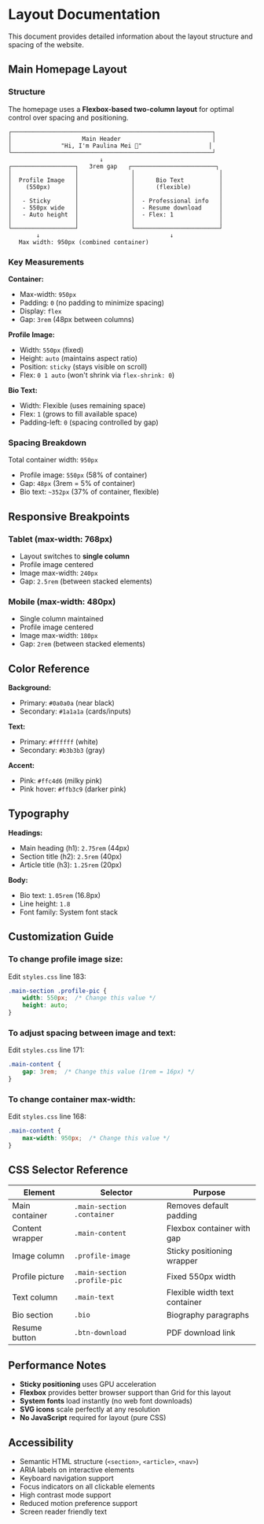 # Layout Documentation

This document provides detailed information about the layout structure and spacing of the website.

## Main Homepage Layout

### Structure
The homepage uses a **Flexbox-based two-column layout** for optimal control over spacing and positioning.

```
┌─────────────────────────────────────────────────────────┐
│                    Main Header                          │
│              "Hi, I'm Paulina Mei 👋"                   │
└─────────────────────────────────────────────────────────┘
                          ↓
┌──────────────────┐   3rem gap   ┌────────────────────────┐
│                  │               │                        │
│  Profile Image   │               │      Bio Text          │
│    (550px)       │               │      (flexible)        │
│                  │               │                        │
│   - Sticky       │               │  - Professional info   │
│   - 550px wide   │               │  - Resume download     │
│   - Auto height  │               │  - Flex: 1             │
│                  │               │                        │
└──────────────────┘               └────────────────────────┘
        ↓                                     ↓
   Max width: 950px (combined container)
```

### Key Measurements

**Container:**
- Max-width: `950px`
- Padding: `0` (no padding to minimize spacing)
- Display: `flex`
- Gap: `3rem` (48px between columns)

**Profile Image:**
- Width: `550px` (fixed)
- Height: `auto` (maintains aspect ratio)
- Position: `sticky` (stays visible on scroll)
- Flex: `0 1 auto` (won't shrink via `flex-shrink: 0`)

**Bio Text:**
- Width: Flexible (uses remaining space)
- Flex: `1` (grows to fill available space)
- Padding-left: `0` (spacing controlled by gap)

### Spacing Breakdown

Total container width: `950px`
- Profile image: `550px` (58% of container)
- Gap: `48px` (3rem = 5% of container)
- Bio text: `~352px` (37% of container, flexible)

## Responsive Breakpoints

### Tablet (max-width: 768px)
- Layout switches to **single column**
- Profile image centered
- Image max-width: `240px`
- Gap: `2.5rem` (between stacked elements)

### Mobile (max-width: 480px)
- Single column maintained
- Profile image centered
- Image max-width: `180px`
- Gap: `2rem` (between stacked elements)

## Color Reference

**Background:**
- Primary: `#0a0a0a` (near black)
- Secondary: `#1a1a1a` (cards/inputs)

**Text:**
- Primary: `#ffffff` (white)
- Secondary: `#b3b3b3` (gray)

**Accent:**
- Pink: `#ffc4d6` (milky pink)
- Pink hover: `#ffb3c9` (darker pink)

## Typography

**Headings:**
- Main heading (h1): `2.75rem` (44px)
- Section title (h2): `2.5rem` (40px)
- Article title (h3): `1.25rem` (20px)

**Body:**
- Bio text: `1.05rem` (16.8px)
- Line height: `1.8`
- Font family: System font stack

## Customization Guide

### To change profile image size:
Edit `styles.css` line 183:
```css
.main-section .profile-pic {
    width: 550px;  /* Change this value */
    height: auto;
}
```

### To adjust spacing between image and text:
Edit `styles.css` line 171:
```css
.main-content {
    gap: 3rem;  /* Change this value (1rem = 16px) */
}
```

### To change container max-width:
Edit `styles.css` line 168:
```css
.main-content {
    max-width: 950px;  /* Change this value */
}
```

## CSS Selector Reference

| Element | Selector | Purpose |
|---------|----------|---------|
| Main container | `.main-section .container` | Removes default padding |
| Content wrapper | `.main-content` | Flexbox container with gap |
| Image column | `.profile-image` | Sticky positioning wrapper |
| Profile picture | `.main-section .profile-pic` | Fixed 550px width |
| Text column | `.main-text` | Flexible width text container |
| Bio section | `.bio` | Biography paragraphs |
| Resume button | `.btn-download` | PDF download link |

## Performance Notes

- **Sticky positioning** uses GPU acceleration
- **Flexbox** provides better browser support than Grid for this layout
- **System fonts** load instantly (no web font downloads)
- **SVG icons** scale perfectly at any resolution
- **No JavaScript** required for layout (pure CSS)

## Accessibility

- Semantic HTML structure (`<section>`, `<article>`, `<nav>`)
- ARIA labels on interactive elements
- Keyboard navigation support
- Focus indicators on all clickable elements
- High contrast mode support
- Reduced motion preference support
- Screen reader friendly text
